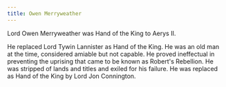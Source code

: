 ```yaml
---
title: Owen Merryweather
---
```


Lord Owen Merryweather was Hand of the King to Aerys II.

He replaced Lord Tywin Lannister as Hand of the King. He was an old man at the time, considered amiable but not capable. He proved ineffectual in preventing the uprising that came to be known as Robert's Rebellion. He was stripped of lands and titles and exiled for his failure. He was replaced as Hand of the King by Lord Jon Connington. 


